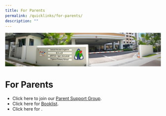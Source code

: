 ```yaml
---
title: For Parents
permalink: /quicklinks/for-parents/
description: ""
---
```

![](/images/About%20Us.jpg)

# For Parents

*   Click here to join our [Parent Support Group](https://go.gov.sg/asps-psg).
*  Click here for  [Booklist](/booklist-2023/).
*  Click here for .